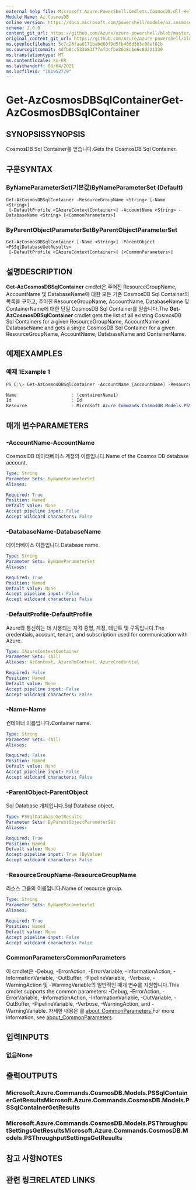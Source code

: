 ```yaml
---
external help file: Microsoft.Azure.PowerShell.Cmdlets.CosmosDB.dll-Help.xml
Module Name: Az.CosmosDB
online version: https://docs.microsoft.com/powershell/module/az.cosmosdb/get-azcosmosdbsqlcontainer
schema: 2.0.0
content_git_url: https://github.com/Azure/azure-powershell/blob/master/src/CosmosDB/CosmosDB/help/Get-AzCosmosDBSqlContainer.md
original_content_git_url: https://github.com/Azure/azure-powershell/blob/master/src/CosmosDB/CosmosDB/help/Get-AzCosmosDBSqlContainer.md
ms.openlocfilehash: 5c7c26faa6171babd60f9d5fb406d3b3c08ef81b
ms.sourcegitcommit: 4dfb0cc533b83f77afdcfbe2618c1e6c8d221330
ms.translationtype: MT
ms.contentlocale: ko-KR
ms.lasthandoff: 03/04/2021
ms.locfileid: "101952779"
---
```

# <span data-ttu-id="8a23d-101">Get-AzCosmosDBSqlContainer</span><span class="sxs-lookup"><span data-stu-id="8a23d-101">Get-AzCosmosDBSqlContainer</span></span>

## <span data-ttu-id="8a23d-102">SYNOPSIS</span><span class="sxs-lookup"><span data-stu-id="8a23d-102">SYNOPSIS</span></span>
<span data-ttu-id="8a23d-103">CosmosDB Sql Container를 얻습니다.</span><span class="sxs-lookup"><span data-stu-id="8a23d-103">Gets the CosmosDB Sql Container.</span></span>

## <span data-ttu-id="8a23d-104">구문</span><span class="sxs-lookup"><span data-stu-id="8a23d-104">SYNTAX</span></span>

### <span data-ttu-id="8a23d-105">ByNameParameterSet(기본값)</span><span class="sxs-lookup"><span data-stu-id="8a23d-105">ByNameParameterSet (Default)</span></span>
```
Get-AzCosmosDBSqlContainer -ResourceGroupName <String> [-Name <String>]
 [-DefaultProfile <IAzureContextContainer>] -AccountName <String> -DatabaseName <String> [<CommonParameters>]
```

### <span data-ttu-id="8a23d-106">ByParentObjectParameterSet</span><span class="sxs-lookup"><span data-stu-id="8a23d-106">ByParentObjectParameterSet</span></span>
```
Get-AzCosmosDBSqlContainer [-Name <String>] -ParentObject <PSSqlDatabaseGetResults>
 [-DefaultProfile <IAzureContextContainer>] [<CommonParameters>]
```

## <span data-ttu-id="8a23d-107">설명</span><span class="sxs-lookup"><span data-stu-id="8a23d-107">DESCRIPTION</span></span>
<span data-ttu-id="8a23d-108">**Get-AzCosmosDBSqlContainer** cmdlet은 주어진 ResourceGroupName, AccountName 및 DatabaseName에 대한 모든 기존 CosmosDB Sql Container의 목록을 구하고, 주어진 ResourceGroupName, AccountName, DatabaseName 및 ContainerName에 대한 단일 CosmosDB Sql Container를 얻습니다.</span><span class="sxs-lookup"><span data-stu-id="8a23d-108">The **Get-AzCosmosDBSqlContainer** cmdlet gets the list of all existing CosmosDB Sql Containers for a given ResourceGroupName, AccountName and DatabaseName and gets a single CosmosDB Sql Container for a given ResourceGroupName, AccountName, DatabaseName and ContainerName.</span></span>

## <span data-ttu-id="8a23d-109">예제</span><span class="sxs-lookup"><span data-stu-id="8a23d-109">EXAMPLES</span></span>

### <span data-ttu-id="8a23d-110">예제 1</span><span class="sxs-lookup"><span data-stu-id="8a23d-110">Example 1</span></span>
```powershell
PS C:\> Get-AzCosmosDBSqlContainer -AccountName {accountName} -ResourceGroupName {resourceGroupName} -DatabaseName {databaseName}

Name                     : {containerName1}
Id                       : Id
Resource                 : Microsoft.Azure.Commands.CosmosDB.Models.PSSqlContainerGetPropertiesResource
```

## <span data-ttu-id="8a23d-111">매개 변수</span><span class="sxs-lookup"><span data-stu-id="8a23d-111">PARAMETERS</span></span>

### <span data-ttu-id="8a23d-112">-AccountName</span><span class="sxs-lookup"><span data-stu-id="8a23d-112">-AccountName</span></span>
<span data-ttu-id="8a23d-113">Cosmos DB 데이터베이스 계정의 이름입니다.</span><span class="sxs-lookup"><span data-stu-id="8a23d-113">Name of the Cosmos DB database account.</span></span>

```yaml
Type: String
Parameter Sets: ByNameParameterSet
Aliases:

Required: True
Position: Named
Default value: None
Accept pipeline input: False
Accept wildcard characters: False
```

### <span data-ttu-id="8a23d-114">-DatabaseName</span><span class="sxs-lookup"><span data-stu-id="8a23d-114">-DatabaseName</span></span>
<span data-ttu-id="8a23d-115">데이터베이스 이름입니다.</span><span class="sxs-lookup"><span data-stu-id="8a23d-115">Database name.</span></span>

```yaml
Type: String
Parameter Sets: ByNameParameterSet
Aliases:

Required: True
Position: Named
Default value: None
Accept pipeline input: False
Accept wildcard characters: False
```

### <span data-ttu-id="8a23d-116">-DefaultProfile</span><span class="sxs-lookup"><span data-stu-id="8a23d-116">-DefaultProfile</span></span>
<span data-ttu-id="8a23d-117">Azure와 통신하는 데 사용되는 자격 증명, 계정, 테넌트 및 구독입니다.</span><span class="sxs-lookup"><span data-stu-id="8a23d-117">The credentials, account, tenant, and subscription used for communication with Azure.</span></span>

```yaml
Type: IAzureContextContainer
Parameter Sets: (All)
Aliases: AzContext, AzureRmContext, AzureCredential

Required: False
Position: Named
Default value: None
Accept pipeline input: False
Accept wildcard characters: False
```

### <span data-ttu-id="8a23d-118">-Name</span><span class="sxs-lookup"><span data-stu-id="8a23d-118">-Name</span></span>
<span data-ttu-id="8a23d-119">컨테이너 이름입니다.</span><span class="sxs-lookup"><span data-stu-id="8a23d-119">Container name.</span></span>

```yaml
Type: String
Parameter Sets: (All)
Aliases:

Required: False
Position: Named
Default value: None
Accept pipeline input: False
Accept wildcard characters: False
```

### <span data-ttu-id="8a23d-120">-ParentObject</span><span class="sxs-lookup"><span data-stu-id="8a23d-120">-ParentObject</span></span>
<span data-ttu-id="8a23d-121">Sql Database 개체입니다.</span><span class="sxs-lookup"><span data-stu-id="8a23d-121">Sql Database object.</span></span>

```yaml
Type: PSSqlDatabaseGetResults
Parameter Sets: ByParentObjectParameterSet
Aliases:

Required: True
Position: Named
Default value: None
Accept pipeline input: True (ByValue)
Accept wildcard characters: False
```

### <span data-ttu-id="8a23d-122">-ResourceGroupName</span><span class="sxs-lookup"><span data-stu-id="8a23d-122">-ResourceGroupName</span></span>
<span data-ttu-id="8a23d-123">리소스 그룹의 이름입니다.</span><span class="sxs-lookup"><span data-stu-id="8a23d-123">Name of resource group.</span></span>

```yaml
Type: String
Parameter Sets: ByNameParameterSet
Aliases:

Required: True
Position: Named
Default value: None
Accept pipeline input: False
Accept wildcard characters: False
```

### <span data-ttu-id="8a23d-124">CommonParameters</span><span class="sxs-lookup"><span data-stu-id="8a23d-124">CommonParameters</span></span>
<span data-ttu-id="8a23d-125">이 cmdlet은 -Debug, -ErrorAction, -ErrorVariable, -InformationAction, -InformationVariable, -OutBuffer, -PipelineVariable, -Verbose, -WarningAction 및 -WarningVariable의 일반적인 매개 변수를 지원합니다.</span><span class="sxs-lookup"><span data-stu-id="8a23d-125">This cmdlet supports the common parameters: -Debug, -ErrorAction, -ErrorVariable, -InformationAction, -InformationVariable, -OutVariable, -OutBuffer, -PipelineVariable, -Verbose, -WarningAction, and -WarningVariable.</span></span> <span data-ttu-id="8a23d-126">자세한 내용은 를 [about_CommonParameters.](http://go.microsoft.com/fwlink/?LinkID=113216)</span><span class="sxs-lookup"><span data-stu-id="8a23d-126">For more information, see [about_CommonParameters](http://go.microsoft.com/fwlink/?LinkID=113216).</span></span>

## <span data-ttu-id="8a23d-127">입력</span><span class="sxs-lookup"><span data-stu-id="8a23d-127">INPUTS</span></span>

### <span data-ttu-id="8a23d-128">없음</span><span class="sxs-lookup"><span data-stu-id="8a23d-128">None</span></span>

## <span data-ttu-id="8a23d-129">출력</span><span class="sxs-lookup"><span data-stu-id="8a23d-129">OUTPUTS</span></span>

### <span data-ttu-id="8a23d-130">Microsoft.Azure.Commands.CosmosDB.Models.PSSqlContainerGetResults</span><span class="sxs-lookup"><span data-stu-id="8a23d-130">Microsoft.Azure.Commands.CosmosDB.Models.PSSqlContainerGetResults</span></span>

### <span data-ttu-id="8a23d-131">Microsoft.Azure.Commands.CosmosDB.Models.PSThroughputSettingsGetResults</span><span class="sxs-lookup"><span data-stu-id="8a23d-131">Microsoft.Azure.Commands.CosmosDB.Models.PSThroughputSettingsGetResults</span></span>

## <span data-ttu-id="8a23d-132">참고 사항</span><span class="sxs-lookup"><span data-stu-id="8a23d-132">NOTES</span></span>

## <span data-ttu-id="8a23d-133">관련 링크</span><span class="sxs-lookup"><span data-stu-id="8a23d-133">RELATED LINKS</span></span>
